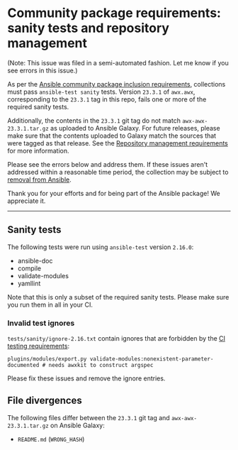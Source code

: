 # Community package requirements: sanity tests and repository management

(Note: This issue was filed in a semi-automated fashion. Let me know if you see errors in this issue.)

As per the [Ansible community package inclusion requirements][ci-testing], collections must pass `ansible-test sanity` tests. Version `23.3.1` of `awx.awx`, corresponding to the `23.3.1` tag in this repo, fails one or more of the required sanity tests.

Additionally, the contents in the `23.3.1` git tag do not match `awx-awx-23.3.1.tar.gz` as uploaded to Ansible Galaxy. For future releases, please make sure that the contents uploaded to Galaxy match the sources that were tagged as that release. See the [Repository management requirements][repo-mgmt] for more information.

Please see the errors below and address them. If these issues aren't addressed within a reasonable time period, the collection may be subject to [removal from Ansible][removal].

Thank you for your efforts and for being part of the Ansible package! We appreciate it.

---

## Sanity tests

The following tests were run using `ansible-test` version `2.16.0`:

- ansible-doc
- compile
- validate-modules
- yamllint

Note that this is only a subset of the required sanity tests. Please make sure you run them in all in your CI.


### Invalid test ignores

`tests/sanity/ignore-2.16.txt` contain ignores that are forbidden by the [CI testing requirements][ci-testing]:

``` text
plugins/modules/export.py validate-modules:nonexistent-parameter-documented # needs awxkit to construct argspec
```

Please fix these issues and remove the ignore entries.

## File divergences

The following files differ between the `23.3.1` git tag and `awx-awx-23.3.1.tar.gz` on Ansible Galaxy:

- `README.md` (`WRONG_HASH`)


[ci-testing]: https://docs.ansible.com/ansible/latest/community/collection_contributors/collection_requirements.html#ci-testing
[repo-mgmt]: https://docs.ansible.com/ansible/latest/community/collection_contributors/collection_requirements.html#repository-management
[removal]: https://github.com/ansible-collections/overview/blob/main/removal_from_ansible.rst
